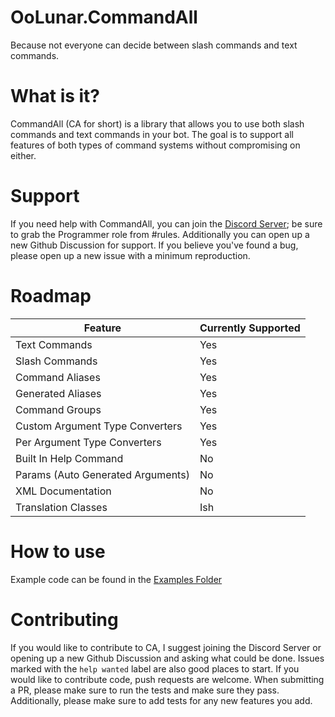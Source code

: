 # OoLunar.CommandAll
Because not everyone can decide between slash commands and text commands.

# What is it?
CommandAll (CA for short) is a library that allows you to use both slash commands and text commands in your bot. The goal is to support all features of both types of command systems without compromising on either.

# Support
If you need help with CommandAll, you can join the [Discord Server](https://discord.gg/JsSrMRNqus); be sure to grab the Programmer role from #rules. Additionally you can open up a new Github Discussion for support. If you believe you've found a bug, please open up a new issue with a minimum reproduction.

# Roadmap
| Feature                           | Currently Supported |
| --------------------------------- | ------------------- |
| Text Commands                     | Yes                 |
| Slash Commands                    | Yes                 |
| Command Aliases                   | Yes                 |
| Generated Aliases                 | Yes                 |
| Command Groups                    | Yes                 |
| Custom Argument Type Converters   | Yes                 |
| Per Argument Type Converters      | Yes                 |
| Built In Help Command             | No                  |
| Params (Auto Generated Arguments) | No                  |
| XML Documentation                 | No                  |
| Translation Classes               | Ish                 |

# How to use
Example code can be found in the [Examples Folder](./examples)

# Contributing
If you would like to contribute to CA, I suggest joining the Discord Server or opening up a new Github Discussion and asking what could be done. Issues marked with the `help wanted` label are also good places to start. If you would like to contribute code, push requests are welcome. When submitting a PR, please make sure to run the tests and make sure they pass. Additionally, please make sure to add tests for any new features you add.